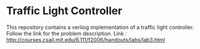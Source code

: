 # Traffic Light Controller
 This repository contains a verilog implementation of a traffic light controller. Follow  the link for the problem description.
Link : http://courses.csail.mit.edu/6.111/f2006/handouts/labs/lab3.html
